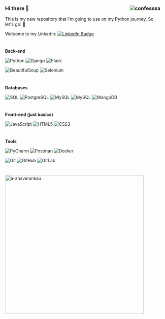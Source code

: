 ### Hi there 👋 <img src="https://komarev.com/ghpvc/?username=a-zhavarankau&label=Profile%20views&color=0e75b6&style=flat" alt="confesssa" align="right"> 

This is my new repository that I'm going to use on my Python journey.
So let's go! :rocket:

Welcome to my LinkedIn: <a href="https://www.linkedin.com/in/aliaksandr-zhavarankau/">
  <img src="https://img.shields.io/badge/LinkedIn-blue?style=for-the-badge&logo=linkedin&logoColor=white" alt="LinkedIn Badge"/>   
</a>

#
**Back-end**

![Python](https://img.shields.io/badge/python-3670A0?style=for-the-badge&logo=python&logoColor=ffdd54) 
![Django](https://img.shields.io/badge/django-%23092E20.svg?style=for-the-badge&logo=django&logoColor=white)
![Flask](https://img.shields.io/badge/flask-%23000.svg?style=for-the-badge&logo=flask&logoColor=white) 

![BeautifulSoup](https://img.shields.io/badge/Beautiful%20Soup-grey?style=for-the-badge&logo=beautifulsoup&logoColor=black)
![Selenium](https://img.shields.io/badge/-selenium-%43B02A?style=for-the-badge&logo=selenium&logoColor=white)
#
**Databases**

![SQL](https://img.shields.io/badge/sql-orange?style=for-the-badge&logo=sql&logoColor=white)
![PostgreSQL](https://img.shields.io/badge/postgres-%23316192.svg?style=for-the-badge&logo=postgresql&logoColor=white)
![MySQL](https://img.shields.iop/badge/mysql-white?style=for-the-badge&logo=mysql&logoColor=orange)
![MySQL](https://img.shields.io/badge/mysql-5d8cac.svg?style=for-the-badge&logo=mysql&logoColor=orange)
![MongoDB](https://img.shields.io/badge/MongoDB-%23323330.svg?style=for-the-badge&logo=MongoDB&logoColor=green)
#
**Front-end (just basics)**

![JavaScript](https://img.shields.io/badge/javascript-%23323330.svg?style=for-the-badge&logo=javascript&logoColor=%23F7DF1E)
![HTML5](https://img.shields.io/badge/html5-%23E34F26.svg?style=for-the-badge&logo=html5&logoColor=white)
![CSS3](https://img.shields.io/badge/css3-%231572B6.svg?style=for-the-badge&logo=css3&logoColor=white)
#
**Tools**

![PyCharm](https://img.shields.io/badge/pycharm-green?style=for-the-badge&logo=pycharm&logoColor=white")
![Postman](https://img.shields.io/badge/Postman-FF6C37?style=for-the-badge&logo=postman&logoColor=white)
![Docker](https://img.shields.io/badge/docker-%230db7ed.svg?style=for-the-badge&logo=docker&logoColor=white)

![Git](https://img.shields.io/badge/git-%23F05033.svg?style=for-the-badge&logo=git&logoColor=white)
![GitHub](https://img.shields.io/badge/github-%23121011.svg?style=for-the-badge&logo=github&logoColor=white)
![GitLab](https://img.shields.io/badge/gitlab-%23181717.svg?style=for-the-badge&logo=gitlab&logoColor=white)

#

<p align="left"><img src="https://github-readme-stats.vercel.app/api?username=a-zhavarankau&theme=dracula&show_icons=true" alt="a-zhavarankau" width="450">
<!-- <img src="http://github-readme-streak-stats.herokuapp.com?user=a-zhavarankau&theme=dracula&hide_border=false" alt ="a-zhavarankau" width="400"> -->
</p>
